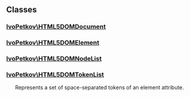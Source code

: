 ## Classes

### [IvoPetkov\HTML5DOMDocument](ivopetkov.html5domdocument.class.md)

### [IvoPetkov\HTML5DOMElement](ivopetkov.html5domelement.class.md)

### [IvoPetkov\HTML5DOMNodeList](ivopetkov.html5domnodelist.class.md)

### [IvoPetkov\HTML5DOMTokenList](ivopetkov.html5domtokenlist.class.md)

&nbsp;&nbsp;&nbsp;&nbsp;&nbsp;&nbsp;Represents a set of space-separated tokens of an element attribute.

